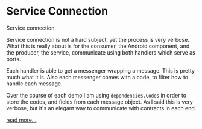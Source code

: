 # Service Connection

Service connection.

Service connection is not a hard subject, yet the process is very verbose.
What this is really about is for the consumer, the Android component, and the producer, the service, communicate using both handlers which serve as ports.

Each handler is able to get a messenger wrapping a message. This is pretty much what it is. Also each messenger comes with a code, to filter how to handle each message.

Over the course of each demo I am using `dependencies.Codes` in order to store the codes, and fields from each message object. As I said this is very verbose, but it's an elegant way to communicate with contracts in each end.

[read more...](https://developer.android.com/guide/components/bound-services.html#Basics)
